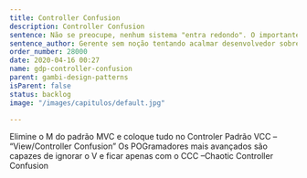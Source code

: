 ```yaml
---
title: Controller Confusion
description: Controller Confusion
sentence: Não se preocupe, nenhum sistema "entra redondo". O importante agora é entrar em produção, depois consertamos os erros!
sentence_author: Gerente sem noção tentando acalmar desenvolvedor sobre projeto POG com prazo estourado.
order_number: 28000
date: 2020-04-16 00:27
name: gdp-controller-confusion
parent: gambi-design-patterns
isParent: false
status: backlog
image: "/images/capitulos/default.jpg"

---
```

Elimine o M do padrão MVC e coloque tudo no Controler
Padrão VCC – “View/Controller Confusion”
Os POGramadores mais avançados são capazes de ignorar o V e ficar apenas com o CCC –Chaotic Controller Confusion
